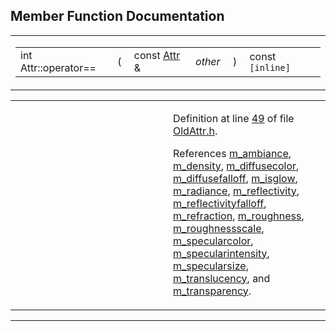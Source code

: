 ## Member Function Documentation

<span id="d991814dd57a48a564470dcc340d6ada" class="anchor"></span>

<table class="mdTable" data-cellpadding="2" data-cellspacing="0">
<colgroup>
<col style="width: 100%" />
</colgroup>
<tbody>
<tr>
<td class="mdRow"><table data-cellpadding="0" data-cellspacing="0" data-border="0">
<tbody>
<tr>
<td class="md" data-nowrap="" data-valign="top">int Attr::operator==</td>
<td class="md" data-valign="top">( </td>
<td class="md" data-nowrap="" data-valign="top">const <a href="classAttr.md" class="el">Attr</a> &amp; </td>
<td class="mdname1" data-valign="top" data-nowrap=""><em>other</em></td>
<td class="md" data-valign="top"> ) </td>
<td class="md" data-nowrap="">const<code> [inline]</code></td>
</tr>
</tbody>
</table></td>
</tr>
</tbody>
</table>

<table data-cellspacing="5" data-cellpadding="0" data-border="0">
<colgroup>
<col style="width: 50%" />
<col style="width: 50%" />
</colgroup>
<tbody>
<tr>
<td> </td>
<td><p>Definition at line <a href="OldAttr_8h-source.md#l00049" class="el">49</a> of file <a href="OldAttr_8h-source.md" class="el">OldAttr.h</a>.</p>
<p>References <a href="OldAttr_8h-source.md#l00014" class="el">m_ambiance</a>, <a href="OldAttr_8h-source.md#l00021" class="el">m_density</a>, <a href="OldAttr_8h-source.md#l00012" class="el">m_diffusecolor</a>, <a href="OldAttr_8h-source.md#l00013" class="el">m_diffusefalloff</a>, <a href="OldAttr_8h-source.md#l00027" class="el">m_isglow</a>, <a href="OldAttr_8h-source.md#l00026" class="el">m_radiance</a>, <a href="OldAttr_8h-source.md#l00024" class="el">m_reflectivity</a>, <a href="OldAttr_8h-source.md#l00025" class="el">m_reflectivityfalloff</a>, <a href="OldAttr_8h-source.md#l00022" class="el">m_refraction</a>, <a href="OldAttr_8h-source.md#l00018" class="el">m_roughness</a>, <a href="OldAttr_8h-source.md#l00019" class="el">m_roughnessscale</a>, <a href="OldAttr_8h-source.md#l00015" class="el">m_specularcolor</a>, <a href="OldAttr_8h-source.md#l00017" class="el">m_specularintensity</a>, <a href="OldAttr_8h-source.md#l00016" class="el">m_specularsize</a>, <a href="OldAttr_8h-source.md#l00023" class="el">m_translucency</a>, and <a href="OldAttr_8h-source.md#l00020" class="el">m_transparency</a>.</p></td>
</tr>
</tbody>
</table>

------------------------------------------------------------------------


